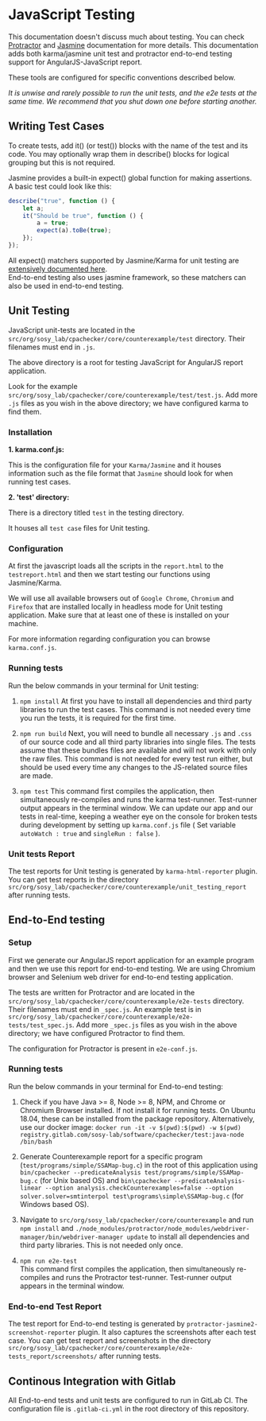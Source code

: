 <!--
This file is part of CPAchecker,
a tool for configurable software verification:
https://cpachecker.sosy-lab.org

SPDX-FileCopyrightText: 2018 Lokesh Nandanwar
SPDX-FileCopyrightText: 2018-2020 Dirk Beyer <https://www.sosy-lab.org>

SPDX-License-Identifier: Apache-2.0
-->

# JavaScript Testing

This documentation doesn't discuss much about testing. You can check [Protractor](https://www.protractortest.org/) and [Jasmine](https://jasmine.github.io/) documentation for more details.
This documentation adds both karma/jasmine unit test and protractor end-to-end testing support for AngularJS-JavaScript report.

These tools are configured for specific conventions described below.

*It is unwise and rarely possible to run the unit tests, and the e2e tests at the same time.
We recommend that you shut down one before starting another.*

## Writing Test Cases
To create tests, add it() (or test()) blocks with the name of the test and its code. You may optionally wrap them in describe() blocks for logical grouping but this is not required.

Jasmine provides a built-in expect() global function for making assertions. A basic test could look like this:

```js
describe("true", function () {
    let a;
    it("Should be true", function () {
        a = true;
        expect(a).toBe(true);
    });
});
```

All expect() matchers supported by Jasmine/Karma for unit testing are [extensively documented here](https://jasmine.github.io/2.0/introduction.html#section-Included_Matchers).<br>
End-to-end testing also uses jasmine framework, so these matchers can also be used in end-to-end testing.

## Unit Testing

JavaScript unit-tests are located in the `src/org/sosy_lab/cpachecker/core/counterexample/test` directory. Their filenames must end in `.js`.

The above directory is a root for testing JavaScript for AngularJS report application.

Look for the example `src/org/sosy_lab/cpachecker/core/counterexample/test/test.js`.
Add more `.js` files as you wish in the above directory; we have configured karma to find them.

### Installation

**1. karma.conf.js:**

This is the configuration file for your `Karma/Jasmine` and it houses information such as the file format that `Jasmine` should look for when running test cases.

**2. 'test' directory:**

There is a directory titled `test` in the testing directory.

It houses all `test case` files for Unit testing.

### Configuration

At first the javascript loads all the scripts in the `report.html` to the `testreport.html` and then we start testing our functions using Jasmine/Karma.

We will use all available browsers out of `Google Chrome`, `Chromium` and `Firefox` that are installed locally in headless mode for Unit testing application. Make sure that at least one of these is installed on your machine.

For more information regarding configuration you can browse `karma.conf.js`.


### Running tests

Run the below commands in your terminal for Unit testing:

1. `npm install`
At first you have to install all dependencies and third party libraries to run the test cases.
This command is not needed every time you run the tests, it is required for the first time.

2. `npm run build`
Next, you will need to bundle all necessary `.js` and `.css` of our source code and all third party libraries into single files.
The tests assume that these bundles files are available and will not work with only the raw files.
This command is not needed for every test run either, but should be used every time any changes to the JS-related source files are made.

3.  `npm test`
This command first compiles the application, then simultaneously re-compiles and runs the karma test-runner.
Test-runner output appears in the terminal window.
We can update our app and our tests in real-time, keeping a weather eye on the console for broken tests during development by setting up `karma.conf.js` file ( Set variable `autoWatch : true` and `singleRun : false` ).

### Unit tests Report

The test reports for Unit testing is generated by `karma-html-reporter` plugin.
You can get test reports in the directory `src/org/sosy_lab/cpachecker/core/counterexample/unit_testing_report` after running tests.


## End-to-End testing

### Setup

First we generate our AngularJS report application for an example program and then we use this report for end-to-end testing.
We are using Chromium browser and Selenium web driver for end-to-end testing application.

The tests are written for Protractor and are located in the `src/org/sosy_lab/cpachecker/core/counterexample/e2e-tests` directory.
Their filenames must end in `_spec.js`.
An example test is in `src/org/sosy_lab/cpachecker/core/counterexample/e2e-tests/test_spec.js`.
Add more `_spec.js` files as you wish in the above directory; we have configured Protractor to find them.

The configuration for Protractor is present in `e2e-conf.js`.

### Running tests

Run the below commands in your terminal for End-to-end testing:

1. Check if you have Java >= 8, Node >= 8, NPM, and Chrome or Chromium Browser installed.
   If not install it for running tests.
   On Ubuntu 18.04, these can be installed from the package repository.
   Alternatively, use our docker image:
   `docker run -it -v $(pwd):$(pwd) -w $(pwd) registry.gitlab.com/sosy-lab/software/cpachecker/test:java-node /bin/bash`

2. Generate Counterexample report for a specific program (`test/programs/simple/SSAMap-bug.c`) in the root of this application using
  `bin/cpachecker --predicateAnalysis test/programs/simple/SSAMap-bug.c` (for Unix based OS) and
  `bin\cpachecker --predicateAnalysis-linear --option analysis.checkCounterexamples=false --option solver.solver=smtinterpol test\programs\simple\SSAMap-bug.c` (for Windows based OS).

3. Navigate to `src/org/sosy_lab/cpachecker/core/counterexample` and run
  `npm install` and `./node_modules/protractor/node_modules/webdriver-manager/bin/webdriver-manager update`
  to install all dependencies and third party libraries.
  This is not needed only once.

4.  `npm run e2e-test`<br>
This command first compiles the application, then simultaneously re-compiles and runs the Protractor test-runner. 
Test-runner output appears in the terminal window.


### End-to-end Test Report

The test report for End-to-end testing is generated by `protractor-jasmine2-screenshot-reporter` plugin. It also captures the screenshots after each test case.
You can get test report and screenshots in the directory `src/org/sosy_lab/cpachecker/core/counterexample/e2e-tests_report/screenshots/` after running tests.


## Continous Integration with Gitlab

All End-to-end tests and unit tests are configured to run in GitLab CI. The configuration file is `.gitlab-ci.yml` in the root directory of this repository.









